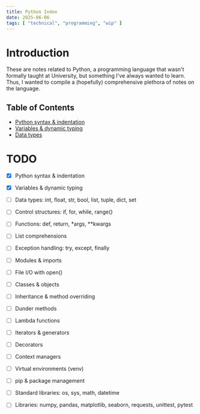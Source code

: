 ```yaml
---
title: Python Index
date: 2025-06-06
tags: [ "technical", "programming", "wip" ]
---
```


# Introduction

These are notes related to Python, a programming language that wasn't formally taught at University, but something
I've always wanted to learn. Thus, I wanted to compile a (hopefully) comprehensive plethora of notes on the language.

## Table of Contents

* [Python syntax & indentation](python-syntax-and-indentation.md)
* [Variables & dynamic typing](python-variables-and-dynamic-typing.md)
* [Data types](python-data-types.md)

# TODO

* [x] Python syntax & indentation
* [x] Variables & dynamic typing
* [ ] Data types: int, float, str, bool, list, tuple, dict, set
* [ ] Control structures: if, for, while, range()
* [ ] Functions: def, return, \*args, \*\*kwargs
* [ ] List comprehensions
* [ ] Exception handling: try, except, finally
* [ ] Modules & imports
* [ ] File I/O with open()
* [ ] Classes & objects
* [ ] Inheritance & method overriding
* [ ] Dunder methods
* [ ] Lambda functions
* [ ] Iterators & generators
* [ ] Decorators
* [ ] Context managers
* [ ] Virtual environments (venv)
* [ ] pip & package management
* [ ] Standard libraries: os, sys, math, datetime
* [ ] Libraries: numpy, pandas, matplotlib, seaborn, requests, unittest, pytest



